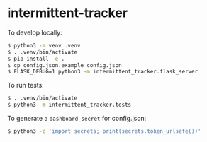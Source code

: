 intermittent-tracker
====================

To develop locally:

```sh
$ python3 -m venv .venv
$ . .venv/bin/activate
$ pip install -e .
$ cp config.json.example config.json
$ FLASK_DEBUG=1 python3 -m intermittent_tracker.flask_server
```

To run tests:

```sh
$ . .venv/bin/activate
$ python3 -m intermittent_tracker.tests
```

To generate a `dashboard_secret` for config.json:

```sh
$ python3 -c 'import secrets; print(secrets.token_urlsafe())'
```
